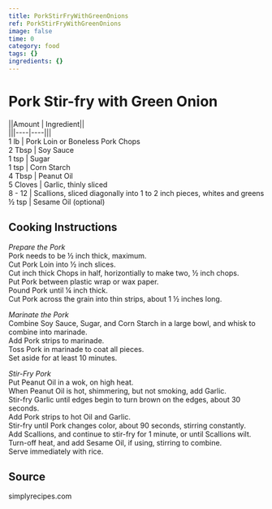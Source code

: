 ```yaml
---
title: PorkStirFryWithGreenOnions
ref: PorkStirFryWithGreenOnions
image: false
time: 0
category: food
tags: {}
ingredients: {}
---
```

# Pork Stir-fry with Green Onion  
  
||Amount | Ingredient||  
|||----|----|||  
1 lb | Pork Loin or Boneless Pork Chops  
2 Tbsp | Soy Sauce  
1 tsp | Sugar  
1 tsp | Corn Starch   
4 Tbsp | Peanut Oil  
5 Cloves | Garlic, thinly sliced  
8 - 12 | Scallions, sliced diagonally into 1 to 2 inch pieces, whites and greens  
½ tsp | Sesame Oil (optional)  
  
## Cooking Instructions  
  
*Prepare the Pork*  
Pork needs to be ½ inch thick, maximum.  
Cut Pork Loin into ½ inch slices.  
Cut inch thick Chops in half, horizontially to make two, ½ inch chops.  
Put Pork between plastic wrap or wax paper.  
Pound Pork until ¼ inch thick.  
Cut Pork across the grain into thin strips, about 1 ½ inches long.  
  
*Marinate the Pork*  
Combine Soy Sauce, Sugar, and Corn Starch in a large bowl, and whisk to combine into marinade.  
Add Pork strips to marinade.  
Toss Pork in marinade to coat all pieces.  
Set aside for at least 10 minutes.  
  
*Stir-Fry Pork*  
Put Peanut Oil in a wok, on high heat.  
When Peanut Oil is hot, shimmering, but not smoking, add Garlic.  
Stir-fry Garlic until edges begin to turn brown on the edges, about 30 seconds.  
Add Pork strips to hot Oil and Garlic.  
Stir-fry until Pork changes color, about 90 seconds, stirring constantly.  
Add Scallions, and continue to stir-fry for 1 minute, or until Scallions wilt.  
Turn-off heat, and add Sesame Oil, if using, stirring to combine.  
Serve immediately with rice.  
  
## Source  
simplyrecipes.com  
  
